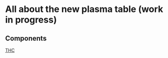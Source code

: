 # All about the new plasma table (work in progress)

## Components
[THC](https://www.poscope.com/product/plasmasensout/)

